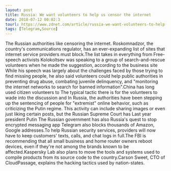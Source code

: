 ```yaml
---
layout: post
title: Russia: We want volunteers to help us censor the internet
date: 2018-07-12 00:02:3
tourl: https://www.zdnet.com/article/russia-we-want-volunteers-to-help-us-censor-the-internet/
tags: [Telegram,Source]
---
```

The Russian authorities like censoring the internet. Roskomnadzor, the country's communications regulator, has an ever-expanding list of sites that internet service providers must block.The list takes in everything from Free-speech activists Kolokoltsev was speaking to a group of search-and-rescue volunteers when he made the suggestion, according to the business site While his speech was largely about the challenges faced by those trying to find missing people, he also said volunteers could help public authorities in preventing drug abuse, combating juvenile delinquency, and "monitoring the internet networks to search for banned information".China has long used citizen volunteers to The typical tactic there is for the volunteers to wade into the discussion and In Russia, the authorities have been stepping up the sentencing of people for "extremist" online behavior, such as criticizing the Putin regime. This activity can include sharing images or even just liking certain posts, but the Russian Supreme Court has Last year president Putin The Russian government has also Russia's quest to stop encrypted messaging app Telegram also blocks thousands of Amazon, Google addresses.To help Russian security services, providers will now have to keep customers' texts, calls, and chat logs in full.The FBI is recommending that all small business and home router owners reboot devices, even if they're not among the brands known to be affected.Kaspersky Lab also plans to move the tools and systems used to compile products from its source code to the country.Carson Sweet, CTO of CloudPassage, explains the hacking tactics used by nation-states.